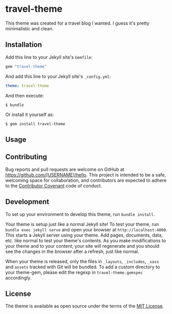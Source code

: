 # travel-theme

This theme was created for a travel blog I wanted.
I guess it's pretty minimalistic and clean.


## Installation

Add this line to your Jekyll site's `Gemfile`:

```ruby
gem "travel-theme"
```

And add this line to your Jekyll site's `_config.yml`:

```yaml
theme: travel-theme
```

And then execute:

    $ bundle

Or install it yourself as:

    $ gem install travel-theme

## Usage



## Contributing

Bug reports and pull requests are welcome on GitHub at https://github.com/[USERNAME]/hello. This project is intended to be a safe, welcoming space for collaboration, and contributors are expected to adhere to the [Contributor Covenant](http://contributor-covenant.org) code of conduct.

## Development

To set up your environment to develop this theme, run `bundle install`.

Your theme is setup just like a normal Jekyll site! To test your theme, run `bundle exec jekyll serve` and open your browser at `http://localhost:4000`. This starts a Jekyll server using your theme. Add pages, documents, data, etc. like normal to test your theme's contents. As you make modifications to your theme and to your content, your site will regenerate and you should see the changes in the browser after a refresh, just like normal.

When your theme is released, only the files in `_layouts`, `_includes`, `_sass` and `assets` tracked with Git will be bundled.
To add a custom directory to your theme-gem, please edit the regexp in `travel-theme.gemspec` accordingly.

## License

The theme is available as open source under the terms of the [MIT License](https://opensource.org/licenses/MIT).
